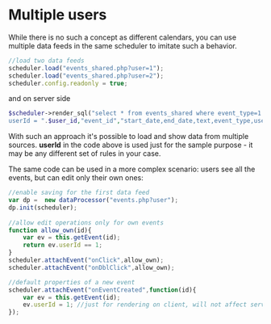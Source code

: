 Multiple users
=============================


While there is no such a concept as different calendars, you can use multiple data feeds in the same scheduler to imitate such a behavior. 



~~~js
//load two data feeds
scheduler.load("events_shared.php?user=1");
scheduler.load("events_shared.php?user=2");
scheduler.config.readonly = true;
~~~


and on server side 

~~~php
$scheduler->render_sql("select * from events_shared where event_type=1 AND 
userId = ".$user_id,"event_id","start_date,end_date,text,event_type,userId");

~~~


With such an approach it's possible to load and show data from multiple sources. **userId** in the code above is used just for the sample purpose - it may be any different set of rules in your case. 

The same code can be used in a more complex scenario: users see all the events, but can edit only their own ones:


~~~js
//enable saving for the first data feed
var dp =  new dataProcessor("events.php?user");
dp.init(scheduler);
		
//allow edit operations only for own events
function allow_own(id){
	var ev = this.getEvent(id);
	return ev.userId == 1;
}
scheduler.attachEvent("onClick",allow_own);
scheduler.attachEvent("onDblClick",allow_own);

//default properties of a new event
scheduler.attachEvent("onEventCreated",function(id){
	var ev = this.getEvent(id);
	ev.userId = 1; //just for rendering on client, will not affect server data
});
~~~
